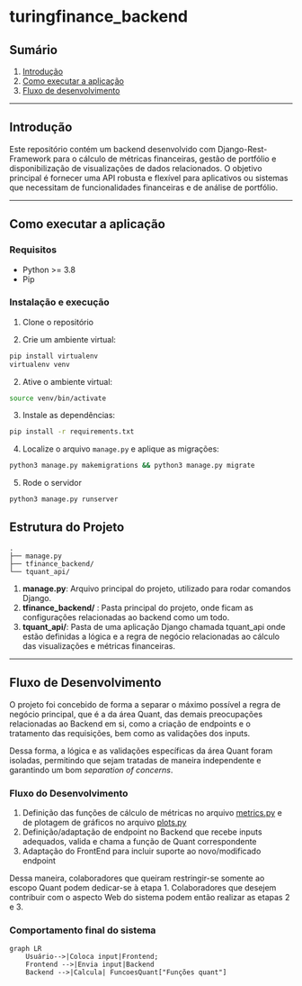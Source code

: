 # turingfinance_backend

## Sumário
1. [Introdução](#introdução)
1. [Como executar a aplicação](#como-executar-a-aplicação)
1. [Fluxo de desenvolvimento](#fluxo-de-desenvolvimento)

<hr>

## Introdução

Este repositório contém um backend desenvolvido com Django-Rest-Framework para o cálculo de métricas financeiras, gestão de portfólio e disponibilização de visualizações de dados relacionados. O objetivo principal é fornecer uma API robusta e flexível para aplicativos ou sistemas que necessitam de funcionalidades financeiras e de análise de portfólio.

<hr>

## Como executar a aplicação

### Requisitos
* Python >= 3.8
* Pip

### Instalação e execução

1. Clone o repositório

1. Crie um ambiente virtual: 
```bash
pip install virtualenv
virtualenv venv
```

2. Ative o ambiente virtual:
```bash
source venv/bin/activate
```

3. Instale as dependências:
```bash
pip install -r requirements.txt
```

4. Localize o arquivo `manage.py` e aplique as migrações:
```bash
python3 manage.py makemigrations && python3 manage.py migrate
```

5. Rode o servidor
```bash
python3 manage.py runserver
```

## Estrutura do Projeto

```
.
├── manage.py
├── tfinance_backend/
└── tquant_api/
```

1. **manage.py**: Arquivo principal do projeto, utilizado para rodar comandos Django.
2. **tfinance_backend/** : Pasta principal do projeto, onde ficam as configurações relacionadas ao backend como um todo.
3. **tquant_api/**: Pasta de uma aplicação Django chamada tquant_api onde estão definidas a lógica e a regra de negócio relacionadas ao cálculo das visualizações e métricas financeiras.

<hr>

## Fluxo de Desenvolvimento

O projeto foi concebido de forma a separar o máximo possível a regra de negócio principal, que é a da área Quant, das demais preocupações relacionadas ao Backend em si, como a criação de endpoints e o tratamento das requisições, bem como as validações dos inputs. 

Dessa forma, a lógica e as validações específicas da área Quant foram isoladas, permitindo que sejam tratadas de maneira independente e garantindo um bom _separation of concerns_.

### Fluxo do Desenvolvimento
1. Definição das funções de cálculo de métricas no arquivo [metrics.py](https://github.com/rodrigomarcolin/turingfinance_backend/blob/main/tfinance_backend/tquant_api/metrics.py) e de plotagem de gráficos no arquivo [plots.py](https://github.com/rodrigomarcolin/turingfinance_backend/blob/main/tfinance_backend/tquant_api/plots.py)
2. Definição/adaptação de endpoint no Backend que recebe inputs adequados, valida e chama a função de Quant correspondente
3. Adaptação do FrontEnd para incluir suporte ao novo/modificado endpoint

Dessa maneira, colaboradores que queiram restringir-se somente ao escopo Quant podem dedicar-se à etapa 1. Colaboradores que desejem contribuir com o aspecto Web do sistema podem então realizar as etapas 2 e 3.

### Comportamento final do sistema

```mermaid
graph LR
    Usuário-->|Coloca input|Frontend;
    Frontend -->|Envia input|Backend
    Backend -->|Calcula| FuncoesQuant["Funções quant"]
```
